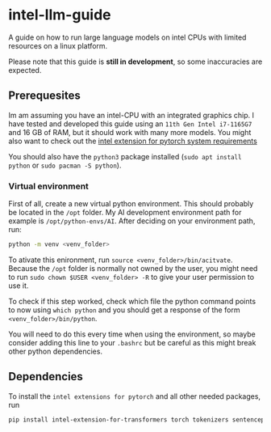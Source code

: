 # intel-llm-guide
A guide on how to run large language models on intel CPUs with limited resources on a linux platform.

Please note that this guide is __still in development__, so some inaccuracies are expected.

## Prerequesites
Im am assuming you have an intel-CPU with an integrated graphics chip. I have tested and developed this guide using an `11th Gen Intel i7-1165G7` and 16 GB of RAM, but it should work with many more models. You might also want to check out the [intel extension for pytorch system requirements](https://github.com/intel/intel-extension-for-transformers/blob/main/docs/installation.md#system-requirements)

You should  also have the `python3` package installed (`sudo apt install python` or `sudo pacman -S python`).

### Virtual environment

First of all, create a new virtual python environment. This should probably be located in the `/opt` folder. My AI development environment path for example is `/opt/python-envs/AI`. After deciding on your environment path, run:

```bash
python -m venv <venv_folder>
```

To ativate this enironment, run `source <venv_folder>/bin/acitvate`. Because the `/opt` folder is normally not owned by the user, you might need to run `sudo chown $USER <venv_folder> -R` to give your user permission to use it.

To check if this step worked, check which file the python command points to now using `which python` and you should get a response of the form `<venv_folder>/bin/python`.

You will need to do this every time when using the environment, so maybe consider adding this line to your `.bashrc` but be careful as this might break other python dependencies.

## Dependencies
To install the `intel extensions for pytorch` and all other needed packages, run
```bash
pip install intel-extension-for-transformers torch tokenizers sentencepiece protobuf accelerate
```

